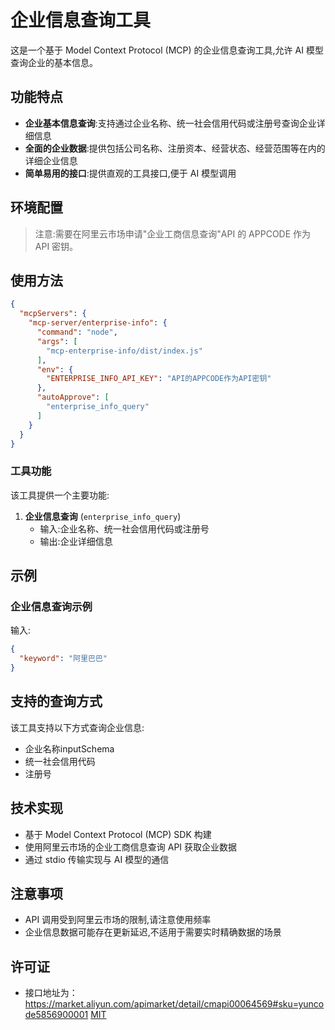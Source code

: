 # 企业信息查询工具

这是一个基于 Model Context Protocol (MCP) 的企业信息查询工具,允许 AI 模型查询企业的基本信息。

## 功能特点

- **企业基本信息查询**:支持通过企业名称、统一社会信用代码或注册号查询企业详细信息
- **全面的企业数据**:提供包括公司名称、注册资本、经营状态、经营范围等在内的详细企业信息
- **简单易用的接口**:提供直观的工具接口,便于 AI 模型调用

## 环境配置

> 注意:需要在阿里云市场申请"企业工商信息查询"API 的 APPCODE 作为 API 密钥。

## 使用方法

```json
{
  "mcpServers": {
    "mcp-server/enterprise-info": {
      "command": "node",
      "args": [
        "mcp-enterprise-info/dist/index.js"
      ],
      "env": {
        "ENTERPRISE_INFO_API_KEY": "API的APPCODE作为API密钥"
      },
      "autoApprove": [
        "enterprise_info_query"
      ]
    }
  }
}
```

### 工具功能

该工具提供一个主要功能:

1. **企业信息查询** (`enterprise_info_query`)
   - 输入:企业名称、统一社会信用代码或注册号
   - 输出:企业详细信息

## 示例

### 企业信息查询示例

输入:
```json
{
  "keyword": "阿里巴巴"
}
```
## 支持的查询方式

该工具支持以下方式查询企业信息:
- 企业名称inputSchema
- 统一社会信用代码
- 注册号

## 技术实现

- 基于 Model Context Protocol (MCP) SDK 构建
- 使用阿里云市场的企业工商信息查询 API 获取企业数据
- 通过 stdio 传输实现与 AI 模型的通信

## 注意事项

- API 调用受到阿里云市场的限制,请注意使用频率
- 企业信息数据可能存在更新延迟,不适用于需要实时精确数据的场景

## 许可证
- 接口地址为：https://market.aliyun.com/apimarket/detail/cmapi00064569#sku=yuncode5856900001
[MIT](LICENSE)